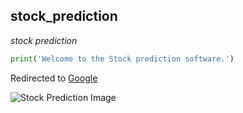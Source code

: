 ## stock_prediction
*stock prediction*
```python
print('Welcome to the Stock prediction software.')

```

Redirected to [Google](https://www.google.com)

![Stock Prediction Image](https://www.google.com/imgres?imgurl=https%3A%2F%2Fwww.analytixlabs.co.in%2Fblog%2Fwp-content%2Fuploads%2F2021%2F09%2FBlog-4-Title-Banner.jpg&tbnid=D8ukWqKCdq9-vM&vet=12ahUKEwjpjcHok5uCAxXH2zgGHdPQCV8QMygEegQIARBY..i&imgrefurl=https%3A%2F%2Fwww.analytixlabs.co.in%2Fblog%2Fstock-market-prediction-using-machine-learning%2F&docid=pmSNUBZaJ1cbOM&w=896&h=575&q=stock%20prediction&ved=2ahUKEwjpjcHok5uCAxXH2zgGHdPQCV8QMygEegQIARBY)

